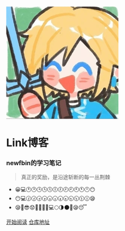 ![logo](./assets/_coverpage/happy-link-1740296531593-1.jpeg)

# Link博客

### newfbin的学习笔记

> 真正的奖励，是沿途斩断的每一丛荆棘

* 😀💻🕐🕑🕒🕓🕔🕕🕖🕗🕘🕙🕚🕛😶
* 😶💻🕜🕝🕞🕟🕠🕡🕢🕣🕤🕥🕦🕧😪
* 😪👀😎😟😤💪💪💪💻🌕🌗🌑🌞😪😴

[开始阅读](/study/README)
[仓库地址](https://github.com/newfbin/learning-notes.git)